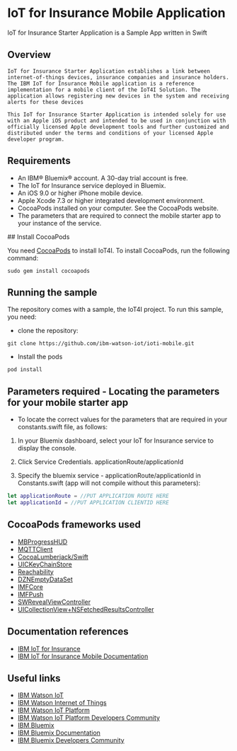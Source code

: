 # IoT for Insurance Mobile Application

IoT for Insurance Starter Application is a Sample App written in Swift

## Overview

```
IoT for Insurance Starter Application establishes a link between internet-of-things devices, insurance companies and insurance holders. The IBM IoT for Insurance Mobile application is a reference 
implementation for a mobile client of the IoT4I Solution. The application allows registering new devices in the system and receiving alerts for these devices
```

```
This IoT for Insurance Starter Application is intended solely for use with an Apple iOS product and intended to be used in conjunction with officially licensed Apple development tools and further customized and distributed under the terms and conditions of your licensed Apple developer program.
```

## Requirements

- An IBM® Bluemix® account. A 30-day trial account is free.
- The IoT for Insurance service deployed in Bluemix.
- An iOS 9.0 or higher iPhone mobile device.
- Apple Xcode 7.3 or higher integrated development environment.
- CocoaPods installed on your computer. See the CocoaPods website.
- The parameters that are required to connect the mobile starter app to your instance of the service.


##<a name="cocoaInstall"></a> Install CocoaPods

You need [CocoaPods](http://cocoapods.org) to install IoT4I. To install CocoaPods, run the following command:
```
sudo gem install cocoapods 
```

## Running the sample

The repository comes with a sample, the IoT4I project. To run this sample, you need:

- clone the repository:
```
git clone https://github.com/ibm-watson-iot/ioti-mobile.git
```
- Install the pods
```
pod install
```

## Parameters required - Locating the parameters for your mobile starter app

- To locate the correct values for the parameters that are required in your constants.swift file, as follows:

1) In your Bluemix dashboard, select your IoT for Insurance service to display the console.

2) Click Service Credentials. applicationRoute/applicationId

3) Specify the bluemix service - applicationRoute/applicationId in Constants.swift  (app will not compile without this parameters):

```Swift
let applicationRoute = //PUT APPLICATION ROUTE HERE
let applicationId = //PUT APPLICATION CLIENTID HERE

```

## CocoaPods frameworks used

* [MBProgressHUD](https://cocoapods.org/?q=MBProgressHUD)
* [MQTTClient](https://cocoapods.org/?q=MQTTClient)
* [CocoaLumberjack/Swift](https://cocoapods.org/?q=CocoaLumberjack)
* [UICKeyChainStore](https://cocoapods.org/?q=UICKeyChainStore)
* [Reachability](https://cocoapods.org/?q=Reachability)
* [DZNEmptyDataSet](https://cocoapods.org/?q=DZNEmptyDataSet)
* [IMFCore](https://cocoapods.org/?q=IMFCore)
* [IMFPush](https://cocoapods.org/?q=IMFPush)
* [SWRevealViewController](https://cocoapods.org/?q=SWRevealViewController)
* [UICollectionView+NSFetchedResultsController](https://cocoapods.org/?q=UICollectionView%2BNSFetchedResultsController)

## Documentation references

* [IBM IoT for Insurance](https://console.ng.bluemix.net/docs/services/IotInsurance/index.html)
* [IBM IoT for Insurance Mobile Documentation](https://console.ng.bluemix.net/docs/services/IotInsurance/index.html)

## Useful links

* [IBM Watson IoT](https://internetofthings.ibmcloud.com)
* [IBM Watson Internet of Things](http://www.ibm.com/internet-of-things/)  
* [IBM Watson IoT Platform](http://www.ibm.com/internet-of-things/iot-solutions/watson-iot-platform/)   
* [IBM Watson IoT Platform Developers Community](https://developer.ibm.com/iotplatform/)
* [IBM Bluemix](https://bluemix.net/)  
* [IBM Bluemix Documentation](https://www.ng.bluemix.net/docs/)  
* [IBM Bluemix Developers Community](http://developer.ibm.com/bluemix)  


